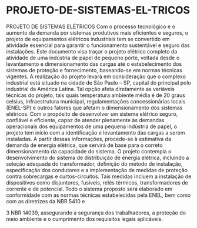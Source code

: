 # PROJETO-DE-SISTEMAS-EL-TRICOS
PROJETO DE SISTEMAS ELÉTRICOS
Com o processo tecnológico e o aumento da demanda por sistemas
produtivos mais eficientes e seguros, o projeto de equipamentos elétricos
industriais tem se convertido em atividade essencial para garantir o
funcionamento sustentável e seguro das instalações. Este documento visa
traçar o projeto elétrico completo da atividade de uma indústria de papel de
pequeno porte, voltada desde o levantamento e dimensionamento das cargas
até o estabelecimento dos sistemas de proteção e fornecimento, baseando-se
em normas técnicas vigentes.
A realização do projeto levará em consideração que o complexo industrial
está situado na cidade de São Paulo – SP, capital do principal polo industrial da
América Latina. Tal opção afeta diretamente as variáveis técnicas do projeto,
tais quais temperatura ambiente média é de 20 graus celsius, infraestrutura
municipal, regulamentações concessionárias locais (ENEL-SP) e outros fatores
que afetam o dimensionamento dos sistemas elétricos.
Com o propósito de desenvolver um sistema elétrico seguro, confiável e
eficiente, capaz de atender plenamente às demandas operacionais dos
equipamentos de uma pequena indústria de papel, o projeto tem início com a
identificação e levantamento das cargas a serem instaladas. A partir dessas
informações, procede-se à estimativa da demanda de energia elétrica, que
servirá de base para o correto dimensionamento da capacidade do sistema.
O projeto contempla o desenvolvimento do sistema de distribuição de
energia elétrica, incluindo a seleção adequada do transformador, definição do
método de instalação, especificação dos condutores e a implementação de
medidas de proteção contra sobrecargas e curtos-circuitos. Tais medidas
incluem a instalação de dispositivos como disjuntores, fusíveis, relés térmicos,
transformadores de corrente e de potencial.
Todo o sistema proposto será elaborado em conformidade com as normas
técnicas estabelecidas pela ENEL, bem como com as diretrizes da NBR 5410 e

3
NBR 14039, assegurando a segurança dos trabalhadores, a proteção do meio
ambiente e o cumprimento dos requisitos legais aplicáveis.
